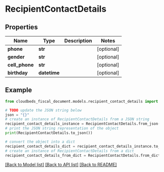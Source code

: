 # RecipientContactDetails


## Properties

Name | Type | Description | Notes
------------ | ------------- | ------------- | -------------
**phone** | **str** |  | [optional] 
**gender** | **str** |  | [optional] 
**cell_phone** | **str** |  | [optional] 
**birthday** | **datetime** |  | [optional] 

## Example

```python
from cloudbeds_fiscal_document.models.recipient_contact_details import RecipientContactDetails

# TODO update the JSON string below
json = "{}"
# create an instance of RecipientContactDetails from a JSON string
recipient_contact_details_instance = RecipientContactDetails.from_json(json)
# print the JSON string representation of the object
print(RecipientContactDetails.to_json())

# convert the object into a dict
recipient_contact_details_dict = recipient_contact_details_instance.to_dict()
# create an instance of RecipientContactDetails from a dict
recipient_contact_details_from_dict = RecipientContactDetails.from_dict(recipient_contact_details_dict)
```
[[Back to Model list]](../README.md#documentation-for-models) [[Back to API list]](../README.md#documentation-for-api-endpoints) [[Back to README]](../README.md)


